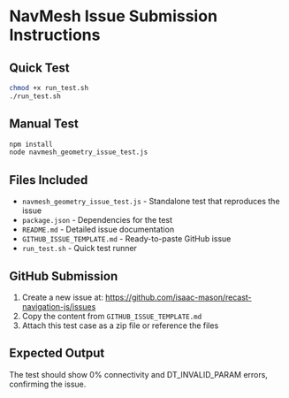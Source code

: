 # NavMesh Issue Submission Instructions

## Quick Test
```bash
chmod +x run_test.sh
./run_test.sh
```

## Manual Test
```bash
npm install
node navmesh_geometry_issue_test.js
```

## Files Included

- `navmesh_geometry_issue_test.js` - Standalone test that reproduces the issue
- `package.json` - Dependencies for the test
- `README.md` - Detailed issue documentation
- `GITHUB_ISSUE_TEMPLATE.md` - Ready-to-paste GitHub issue
- `run_test.sh` - Quick test runner

## GitHub Submission

1. Create a new issue at: https://github.com/isaac-mason/recast-navigation-js/issues
2. Copy the content from `GITHUB_ISSUE_TEMPLATE.md`
3. Attach this test case as a zip file or reference the files

## Expected Output

The test should show 0% connectivity and DT_INVALID_PARAM errors, confirming the issue.
